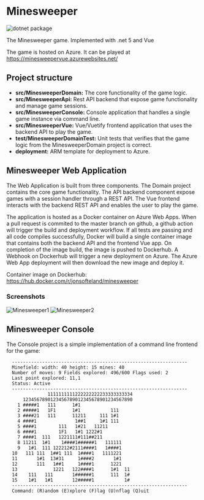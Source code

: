 # Minesweeper

![dotnet package](https://github.com/jonsofte/Minesweeper/workflows/dotnet%20package/badge.svg?branch=master)

The Minesweeper game. Implemented with .net 5 and Vue

The game is hosted on Azure. It can be played at <https://minesweepervue.azurewebsites.net/>

## Project structure

- **src/MinesweeperDomain:** The core functionality of the game logic.
- **src/MinesweeperApi:** Rest API backend that expose game functionality and manage game sessions.
- **src/MinesweeperConsole:** Console application that handles a single game instance via command line.
- **src/MinesweeperVue:** Vue/Vuetify frontend application that uses the backend API to play the game.
- **test/MinesweeperDomainTest:** Unit tests that verifies that the game logic from the MinesweeperDomain project is correct.
- **deployment:** ARM template for deployment to Azure.

## Minesweeper Web Application

The Web Application is built from three components. The Domain project contains the core game functionality. The API backend component expose games with a session handler through a REST API. The Vue frontend interacts with the backend REST API and enables the user to play the game.

The application is hosted as a Docker container on Azure Web Apps. When a pull request is commited to the master branch on github, a github action will trigger the build and deployment workflow. If all tests are passing and all code compiles successfully, Docker will build a single container image that contains both the backend API and the frontend Vue app. On completion of the image build, the image is pushed to Dockerhub. A Webhook on Dockerhub will trigger a new deployment on Azure. The Azure Web App deployment will then download the new image and deploy it.

Container image on Dockerhub: <https://hub.docker.com/r/jonsofteland/minesweeper>

### Screenshots

![Minesweeper1](https://user-images.githubusercontent.com/24587666/119646565-99e33500-be1f-11eb-9819-bf294a675222.jpg)
![Minesweeper2](https://user-images.githubusercontent.com/24587666/119646569-9a7bcb80-be1f-11eb-859b-eb9e68d6cc99.jpg)

## Minesweeper Console

The Console project is a simple implementation of a command line frontend for the game:

      ----------------------------------------------------------------
      Minefield: width: 40 height: 15 mines: 40
      Number of moves: 9 Fields explored: 496/600 Flags used: 2
      Last point explored: 11,1
      Status: Active
      ----------------------------------------------------------------
                   1111111111222222222233333333334
          1234567890123456789012345678901234567890
        1 #####1   111      1#1
        2 #####1   1F1      1#1           111
        3 ####21   111      11211     111 1#1
        4 ####1              1##1     1#1 111
        5 ####1        111   1#21   11211
        6 ####1        1F1   1#1 1222#1
        7 ####1  111   1221111#111##211
        8 11211  1#1    1####1######1   111111
        9   1#1  111 122212#2111####1   1####1
      10   111 111  1##1 111  1####1   1111221
      11       1#1  13#31     1####2       1#1
      12       111   1##1     1####1      1221
      13             1221   122####1      1#1  11
      14    111   111       1######1      111  1#
      15    1#1   1#1       12#####1           1#
      ----------------------------------------------------------------
      Command: (R)andom (E)xplore (F)lag (U)nflag (Q)uit
